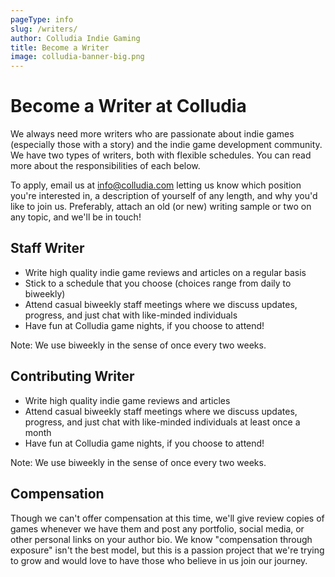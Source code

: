 ```yaml
---
pageType: info
slug: /writers/
author: Colludia Indie Gaming
title: Become a Writer
image: colludia-banner-big.png
---
```


# Become a Writer at Colludia

We always need more writers who are passionate about indie games (especially those with a story) and the indie game development community. We have two types of writers, both with flexible schedules. You can read more about the responsibilities of each below.

To apply, email us at [info@colludia.com](mailto:info@colludia.com) letting us know which position you're interested in, a description of yourself of any length, and why you'd like to join us. Preferably, attach an old (or new) writing sample or two on any topic, and we'll be in touch!

## Staff Writer

- Write high quality indie game reviews and articles on a regular basis
- Stick to a schedule that you choose (choices range from daily to biweekly)
- Attend casual biweekly staff meetings where we discuss updates, progress, and just chat with like-minded individuals
- Have fun at Colludia game nights, if you choose to attend!

Note: We use biweekly in the sense of once every two weeks.

## Contributing Writer

- Write high quality indie game reviews and articles
- Attend casual biweekly staff meetings where we discuss updates, progress, and just chat with like-minded individuals at least once a month
- Have fun at Colludia game nights, if you choose to attend!

Note: We use biweekly in the sense of once every two weeks.

## Compensation

Though we can't offer compensation at this time, we'll give review copies of games whenever we have them and post any portfolio, social media, or other personal links on your author bio. We know "compensation through exposure" isn't the best model, but this is a passion project that we're trying to grow and would love to have those who believe in us join our journey.
